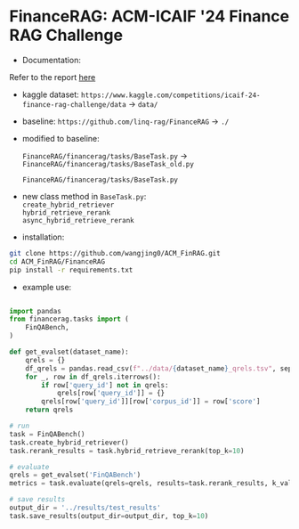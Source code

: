 # FinanceRAG: ACM-ICAIF '24 Finance RAG Challenge

* Documentation:

Refer to the report [here](./JW_ACM-ICAIF24.pdf)

* kaggle dataset: 
    `https://www.kaggle.com/competitions/icaif-24-finance-rag-challenge/data` -> `data/`

* baseline: 
    `https://github.com/linq-rag/FinanceRAG` -> `./`

* modified to baseline: 

    `FinanceRAG/financerag/tasks/BaseTask.py` -> `FinanceRAG/financerag/tasks/BaseTask_old.py`

    `FinanceRAG/financerag/tasks/BaseTask.py`

* new class method in `BaseTask.py`: \
   `create_hybrid_retriever` \
   `hybrid_retrieve_rerank` \
   `async_hybrid_retrieve_rerank`

* installation:
```bash
git clone https://github.com/wangjing0/ACM_FinRAG.git
cd ACM_FinRAG/FinanceRAG
pip install -r requirements.txt
```

* example use:
```python

import pandas
from financerag.tasks import (
    FinQABench,
)

def get_evalset(dataset_name):
    qrels = {}
    df_qrels = pandas.read_csv(f"../data/{dataset_name}_qrels.tsv", sep='\t')
    for _, row in df_qrels.iterrows():
        if row['query_id'] not in qrels:
            qrels[row['query_id']] = {}
        qrels[row['query_id']][row['corpus_id']] = row['score']
    return qrels

# run 
task = FinQABench()
task.create_hybrid_retriever()
task.rerank_results = task.hybrid_retrieve_rerank(top_k=10)

# evaluate
qrels = get_evalset('FinQABench')
metrics = task.evaluate(qrels=qrels, results=task.rerank_results, k_values=[10])

# save results
output_dir = '../results/test_results'
task.save_results(output_dir=output_dir, top_k=10)
```
